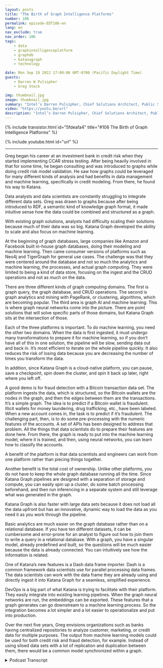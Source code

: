 ```yaml
---
layout: posts
title: "The Birth of Graph Intelligence Platforms"
number: 106
permalink: episode-EDT106-en
lang: en
nav_exclude: true
nav_order: 106
tags:
    - data
    - graphintelligenceplatform
    - graphdb
    - katanagraph
    - technology

date: Mon Sep 19 2022 17:00:00 GMT-0700 (Pacific Daylight Time)
guests:
    - Darren W Pulsipher
    - Greg Steck

img: thumbnail.jpg
image: thumbnail.jpg
summary: "Intel’s Darren Pulsipher, Chief Solutions Architect, Public Sector and Greg Steck, Senior Director of Industry Solutions, Katana Graph, talk about the benefits of Katana’s graph intelligence platform."
video: "https://youtu.be/url"
description: "Intel’s Darren Pulsipher, Chief Solutions Architect, Public Sector and Greg Steck, Senior Director of Industry Solutions, Katana Graph, talk about the benefits of Katana’s graph intelligence platform."
---
```


<div>
{% include transistor.html id="5fdeafa4" title="#106 The Birth of Graph Intelligence Platforms" %}

{% include youtube.html id="url" %}
</div>

---

Greg began his career at an investment bank in credit risk when they started implementing CCAR stress testing. After being heavily involved in that for some time, he began consulting and was introduced to graphs while doing credit risk model validation. He saw how graphs could be leveraged for many different kinds of analysis and had benefits in data management and machine learning, specifically in credit modeling. From there, he found his way to Katana.

Data analysts and data scientists are constantly struggling to integrate different data sets. Greg was drawn to graphs because after being introduced to RDF, a semantic kind of knowledge graph format, it made intuitive sense how the data could be combined and structured as a graph.

With existing graph solutions, analysts had difficulty scaling their solutions because much of their data was so big. Katana Graph developed the ability to scale and also focus on machine learning.

At the beginning of graph databases, large companies like Amazon and Facebook built in-house graph databases, doing their modeling and machine learning. Then came consumer versions of platforms such as Neo4j and TigerGraph for general use cases. The challenge was that they were centered around the database and not so much the analytics and machine learning, the processes, and actual graph computing. They were limited to being a kind of data store, focusing on the ingest and the CRUD operations and not as much on the data.

There are three different kinds of graph computing domains. The first is graph query, the graph database, and CRUD operations. The second is graph analytics and mining with PageRank, or clustering, algorithms, which are becoming popular. The third area is graph AI and machine learning. This is where graph neural networks come into the picture. There are point solutions that will solve specific parts of those domains, but Katana Graph sits at the intersection of those.

Each of the three platforms is important. To do machine learning, you need the other two domains. When the data is first ingested, it must undergo many transformations to prepare it for machine learning, so if you don’t have all of this in one solution, the pipeline will be slow, sending data out and back in. It’s most efficient to iterate on the whole pipeline quickly. It also reduces the risk of losing data because you are decreasing the number of times you transform the data.

In addition, since Katana Graph is a cloud-native platform, you can pause, save a checkpoint, spin down the cluster, and spin it back up later, right where you left off.

A good demo is for fraud detection with a Bitcoin transaction data set. The platform ingests the data, which is structured, so the Bitcoin wallets are the nodes in the graph, and then the edges between them are the transactions. It’s a simple graph. The idea is to predict if a Bitcoin wallet is fraudulent. Illicit wallets for money laundering, drug trafficking, etc., have been labeled. When a new account comes in, the task is to predict if it’s fraudulent. The challenging part, then, is to do some pre-processing with the numeric features of the accounts. A set of APIs has been designed to address that problem. All the things that data scientists do to prepare their features are done here. From there, the graph is ready to put into the machine learning model, where it is trained, and then, using neural networks, you can learn how to classify the accounts.

A benefit of the platform is that data scientists and engineers can work from one platform rather than piecing things together.

Another benefit is the total cost of ownership. Unlike other platforms, you do not have to keep the whole graph database running all the time. Since Katana Graph pipelines are designed with a separation of storage and compute, you can easily spin up a cluster, do some batch processing beforehand, and then run inferencing in a separate system and still leverage what was generated in the graph.

Katana Graph is also faster with large data sets because it does not load all the data upfront but has an innovative, dynamic way to load the data as you need it as you work through the pipeline.

Basic analytics are much easier on the graph database rather than on a relational database. If you have ten different datasets, it can be cumbersome and error-prone for an analyst to figure out how to join them to write a query in a relational database. With a graph, you have a singular model, already predefined and built, so the questions will be much easier because the data is already connected. You can intuitively see how the information is related.

One of Katana’s new features is a Dash data frame importer. Dash is a common framework data scientists use for parallel processing data frames. The data scientists can work with the data frame they are already using and directly ingest it into Katana Graph for a seamless, simplified experience.

DevOps is a big part of what Katana is trying to facilitate with their platform. They easily integrate into existing learning pipelines. When the graph neural networks are run, the embeddings can be exported. These features that a graph generates can go downstream to a machine learning process. So the integration becomes a lot simpler and a lot easier to operationalize and put into production.

Over the next five years, Greg envisions organizations such as banks having centralized repositories to analyze customer, marketing, or credit data for multiple purposes. The output from machine learning models could be used for both credit risk and fraud detection, for example. Instead of using siloed data sets with a lot of replication and duplication between them, there would be a common model synchronized within a graph. 



<details>
<summary> Podcast Transcript </summary>

<p></p>

</details>
